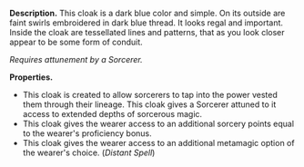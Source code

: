 **Description.** This cloak is a dark blue color and simple. On its outside are faint swirls embroidered in dark blue thread. It looks regal and important. Inside the cloak are tessellated lines and patterns, that as you look closer appear to be some form of conduit. 

*Requires attunement by a Sorcerer.*

**Properties.**
- This cloak is created to allow sorcerers to tap into the power vested them through their lineage. This cloak gives a Sorcerer attuned to it access to extended depths of sorcerous magic. 
- This cloak gives the wearer access to an additional sorcery points equal to the wearer's proficiency bonus. 
- This cloak gives the wearer access to an additional metamagic option of the wearer's choice. (*Distant Spell*)